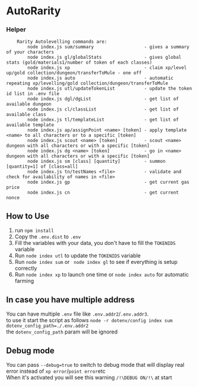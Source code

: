 # AutoRarity

### Helper
```
    Rarity Autolevelling commands are:
        node index.js sum/summary                   - gives a summary of your characters
        node index.js gl/globalStats                - gives global stats (gold/materials1/number of token of each classes)
        node index.js xp                            - claim xp/level up/gold collection/dungeon/transferToMule - one off
        node index.js auto                          - automatic repeating xp/levelling/gold collection/dungeon/transferToMule
        node index.js utl/updateTokenList           - update the token id list in .env file
        node index.js dgl/dgList                    - get list of available dungeon
        node index.js cl/classList                  - get list of available class
        node index.js tl/templateList               - get list of available template
        node index.js ap/assignPoint <name> [token] - apply template <name> to all characters or to a specific [token]
        node index.js scout <name> [token]          - scout <name> dungeon with all characters or with a specific [token]
        node index.js dg <name> [token]             - go in <name> dungeon with all characters or with a specific [token]
        node index.js sm [class] [quantity]         - summon [quantity=1] of [class=all]
        node index.js tn/testNames <file>           - validate and check for availability of names in <file>
        node index.js gp                            - get current gas price
        node index.js cn                            - get current nonce
```
## How to Use

1. run `npm install`
2. Copy the `.env.dist` to `.env`  
3. Fill the variables with your data, you don't have to fill the `TOKENIDS` variable  
4. Run `node index utl` to update the `TOKENIDS` variable  
5. Run `node index sum` or ` node index gl` to see if everything is setup correctly
6. Run `node index xp` to launch one time or `node index auto` for automatic farming

## In case you have multiple address
You can have multiple `.env` file like `.env.addr2`/`.env.addr3`.  
to use it start the script as follows `node -r dotenv/config index sum dotenv_config_path=./.env.addr2`  
the `dotenv_config_path` param will be ignored

## Debug mode
You can pass `--debug=true` to switch to debug mode that will display real error instead of `xp error`/`point error`etc  
When it's activated you will see this warning `/!\DEBUG ON/!\` at start

